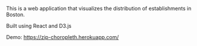 This is a web application that visualizes the distribution of establishments in Boston.

Built using React and D3.js

Demo: https://zip-choropleth.herokuapp.com/
